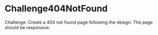 # Challenge404NotFound
Challenge: Create a 404 not found page following the design. The page should be responsive.
